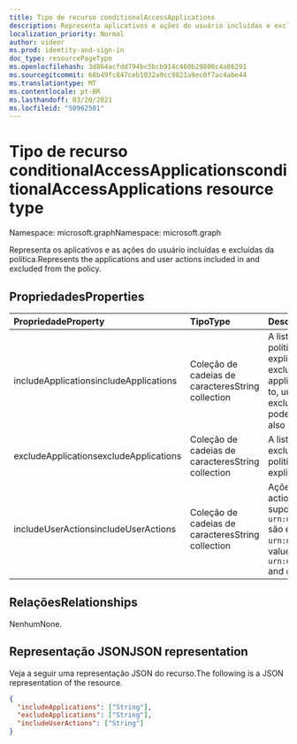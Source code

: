 ```yaml
---
title: Tipo de recurso conditionalAccessApplications
description: Representa aplicativos e ações do usuário incluídas e excluídas do escopo da política.
localization_priority: Normal
author: videor
ms.prod: identity-and-sign-in
doc_type: resourcePageType
ms.openlocfilehash: 3d864acfdd794bc5bcb914c460b29800c4a86291
ms.sourcegitcommit: 68b49fc847ceb1032a9cc9821a9ec0f7ac4abe44
ms.translationtype: MT
ms.contentlocale: pt-BR
ms.lasthandoff: 03/20/2021
ms.locfileid: "50962501"
---
```

# <a name="conditionalaccessapplications-resource-type"></a><span data-ttu-id="8bc62-103">Tipo de recurso conditionalAccessApplications</span><span class="sxs-lookup"><span data-stu-id="8bc62-103">conditionalAccessApplications resource type</span></span>

<span data-ttu-id="8bc62-104">Namespace: microsoft.graph</span><span class="sxs-lookup"><span data-stu-id="8bc62-104">Namespace: microsoft.graph</span></span>

<span data-ttu-id="8bc62-105">Representa os aplicativos e as ações do usuário incluídas e excluídas da política.</span><span class="sxs-lookup"><span data-stu-id="8bc62-105">Represents the applications and user actions included in and excluded from the policy.</span></span>

## <a name="properties"></a><span data-ttu-id="8bc62-106">Propriedades</span><span class="sxs-lookup"><span data-stu-id="8bc62-106">Properties</span></span>

| <span data-ttu-id="8bc62-107">Propriedade</span><span class="sxs-lookup"><span data-stu-id="8bc62-107">Property</span></span>     | <span data-ttu-id="8bc62-108">Tipo</span><span class="sxs-lookup"><span data-stu-id="8bc62-108">Type</span></span>        | <span data-ttu-id="8bc62-109">Descrição</span><span class="sxs-lookup"><span data-stu-id="8bc62-109">Description</span></span> |
|:-------------|:------------|:------------|
| <span data-ttu-id="8bc62-110">includeApplications</span><span class="sxs-lookup"><span data-stu-id="8bc62-110">includeApplications</span></span> | <span data-ttu-id="8bc62-111">Coleção de cadeias de caracteres</span><span class="sxs-lookup"><span data-stu-id="8bc62-111">String collection</span></span> | <span data-ttu-id="8bc62-112">A lista de IDs de aplicativo a que a política se aplica, a menos que seja explicitamente excluída (em excludeApplications).</span><span class="sxs-lookup"><span data-stu-id="8bc62-112">The list of application IDs the policy applies to, unless explicitly excluded (in excludeApplications).</span></span> <span data-ttu-id="8bc62-113">Também pode ser definido como `All` .</span><span class="sxs-lookup"><span data-stu-id="8bc62-113">Can also be set to `All`.</span></span> |
| <span data-ttu-id="8bc62-114">excludeApplications</span><span class="sxs-lookup"><span data-stu-id="8bc62-114">excludeApplications</span></span> | <span data-ttu-id="8bc62-115">Coleção de cadeias de caracteres</span><span class="sxs-lookup"><span data-stu-id="8bc62-115">String collection</span></span> | <span data-ttu-id="8bc62-116">A lista de IDs de aplicativos excluídas explicitamente da política.</span><span class="sxs-lookup"><span data-stu-id="8bc62-116">The list of application IDs explicitly excluded from the policy.</span></span> |
| <span data-ttu-id="8bc62-117">includeUserActions</span><span class="sxs-lookup"><span data-stu-id="8bc62-117">includeUserActions</span></span> | <span data-ttu-id="8bc62-118">Coleção de cadeias de caracteres</span><span class="sxs-lookup"><span data-stu-id="8bc62-118">String collection</span></span> | <span data-ttu-id="8bc62-119">Ações do usuário a incluir.</span><span class="sxs-lookup"><span data-stu-id="8bc62-119">User actions to include.</span></span> <span data-ttu-id="8bc62-120">Os valores com suporte `urn:user:registersecurityinfo` são e `urn:user:registerdevice`</span><span class="sxs-lookup"><span data-stu-id="8bc62-120">Supported values are `urn:user:registersecurityinfo` and `urn:user:registerdevice`</span></span> |

## <a name="relationships"></a><span data-ttu-id="8bc62-121">Relações</span><span class="sxs-lookup"><span data-stu-id="8bc62-121">Relationships</span></span>

<span data-ttu-id="8bc62-122">Nenhum</span><span class="sxs-lookup"><span data-stu-id="8bc62-122">None.</span></span>

## <a name="json-representation"></a><span data-ttu-id="8bc62-123">Representação JSON</span><span class="sxs-lookup"><span data-stu-id="8bc62-123">JSON representation</span></span>

<span data-ttu-id="8bc62-124">Veja a seguir uma representação JSON do recurso.</span><span class="sxs-lookup"><span data-stu-id="8bc62-124">The following is a JSON representation of the resource.</span></span>

<!-- {
  "blockType": "resource",
  "optionalProperties": [
    "includeApplications",
    "excludeApplications",
    "includeUserActions"
  ],
  "@odata.type": "microsoft.graph.conditionalAccessApplications"
}-->

```json
{
  "includeApplications": ["String"],
  "excludeApplications": ["String"],
  "includeUserActions": ["String"]
}
```

<!-- uuid: 16cd6b66-4b1a-43a1-adaf-3a886856ed98
2019-02-04 14:57:30 UTC -->
<!-- {
  "type": "#page.annotation",
  "description": "conditionalAccessApplications resource",
  "keywords": "",
  "section": "documentation",
  "tocPath": ""
}-->

